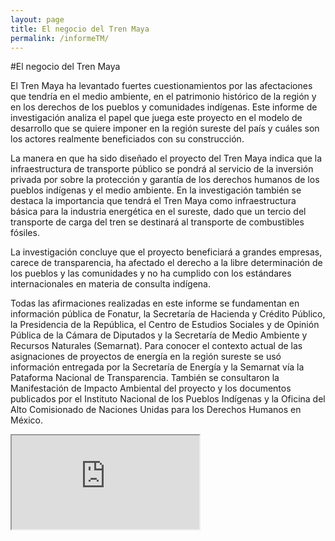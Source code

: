```yaml
---
layout: page
title: El negocio del Tren Maya
permalink: /informeTM/
---
```


#El negocio del Tren Maya

El Tren Maya ha levantado fuertes cuestionamientos por las afectaciones que tendría en el medio ambiente, en el patrimonio histórico de la región y en los derechos de los pueblos y comunidades indígenas. Este informe de investigación analiza el papel que juega este proyecto en el modelo de desarrollo que se quiere imponer en la región sureste del país y cuáles son los actores realmente beneficiados con su construcción.

La manera en que ha sido diseñado el proyecto del Tren Maya indica que la infraestructura de transporte público se pondrá al servicio de la inversión privada por sobre la protección y garantía de los derechos humanos de los pueblos indígenas y el medio ambiente. En la investigación también se destaca la importancia que tendrá el Tren Maya como infraestructura básica para la industria energética en el sureste, dado que un tercio del transporte de carga del tren se destinará al transporte de combustibles fósiles.

La investigación concluye que el proyecto beneficiará a grandes empresas, carece de transparencia, ha afectado el derecho a la libre determinación de los pueblos y  las  comunidades y no ha cumplido con los estándares internacionales en materia de consulta indígena. 

Todas las afirmaciones realizadas en este informe se fundamentan en información pública de Fonatur, la Secretaría de Hacienda y Crédito Público, la Presidencia de la República, el Centro de Estudios Sociales y de Opinión Pública de la Cámara de Diputados y la Secretaría de Medio Ambiente y Recursos Naturales (Semarnat). Para conocer el contexto actual de las asignaciones de proyectos de energía en la región sureste se usó información entregada por la Secretaría de Energía y la Semarnat vía la Pataforma Nacional de Transparencia. También se consultaron la Manifestación de Impacto Ambiental del proyecto y los documentos publicados por el Instituto Nacional de los Pueblos Indígenas y la Oficina del Alto Comisionado de Naciones Unidas para los Derechos Humanos en México.


<div class="embed-responsive embed-responsive-1by1">
  <iframe class="embed-responsive-item" src="http://www.africau.edu/images/default/sample.pdf"></iframe>
</div>
